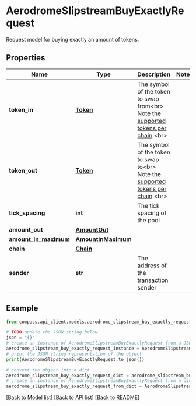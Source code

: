 # AerodromeSlipstreamBuyExactlyRequest

Request model for buying exactly an amount of tokens.

## Properties

Name | Type | Description | Notes
------------ | ------------- | ------------- | -------------
**token_in** | [**Token**](Token.md) | The symbol of the token to swap from&lt;br&gt; Note the [supported tokens per chain](/#/#token-table).&lt;br&gt; | 
**token_out** | [**Token**](Token.md) | The symbol of the token to swap to&lt;br&gt; Note the [supported tokens per chain](/#/#token-table).&lt;br&gt; | 
**tick_spacing** | **int** | The tick spacing of the pool | 
**amount_out** | [**AmountOut**](AmountOut.md) |  | 
**amount_in_maximum** | [**AmountInMaximum**](AmountInMaximum.md) |  | 
**chain** | [**Chain**](Chain.md) |  | 
**sender** | **str** | The address of the transaction sender | 

## Example

```python
from compass.api_client.models.aerodrome_slipstream_buy_exactly_request import AerodromeSlipstreamBuyExactlyRequest

# TODO update the JSON string below
json = "{}"
# create an instance of AerodromeSlipstreamBuyExactlyRequest from a JSON string
aerodrome_slipstream_buy_exactly_request_instance = AerodromeSlipstreamBuyExactlyRequest.from_json(json)
# print the JSON string representation of the object
print(AerodromeSlipstreamBuyExactlyRequest.to_json())

# convert the object into a dict
aerodrome_slipstream_buy_exactly_request_dict = aerodrome_slipstream_buy_exactly_request_instance.to_dict()
# create an instance of AerodromeSlipstreamBuyExactlyRequest from a dict
aerodrome_slipstream_buy_exactly_request_from_dict = AerodromeSlipstreamBuyExactlyRequest.from_dict(aerodrome_slipstream_buy_exactly_request_dict)
```
[[Back to Model list]](../README.md#documentation-for-models) [[Back to API list]](../README.md#documentation-for-api-endpoints) [[Back to README]](../README.md)


